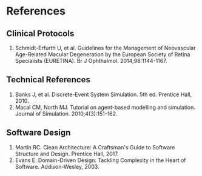 # References

## Clinical Protocols
1. Schmidt-Erfurth U, et al. Guidelines for the Management of Neovascular Age-Related Macular Degeneration by the European Society of Retina Specialists (EURETINA). Br J Ophthalmol. 2014;98:1144-1167.

## Technical References
1. Banks J, et al. Discrete-Event System Simulation. 5th ed. Prentice Hall, 2010.
2. Macal CM, North MJ. Tutorial on agent-based modelling and simulation. Journal of Simulation. 2010;4(3):151-162.

## Software Design
1. Martin RC. Clean Architecture: A Craftsman's Guide to Software Structure and Design. Prentice Hall, 2017.
2. Evans E. Domain-Driven Design: Tackling Complexity in the Heart of Software. Addison-Wesley, 2003.
